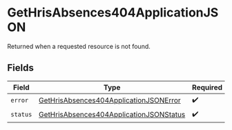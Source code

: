 # GetHrisAbsences404ApplicationJSON

Returned when a requested resource is not found.


## Fields

| Field                                                                                                         | Type                                                                                                          | Required                                                                                                      | Description                                                                                                   |
| ------------------------------------------------------------------------------------------------------------- | ------------------------------------------------------------------------------------------------------------- | ------------------------------------------------------------------------------------------------------------- | ------------------------------------------------------------------------------------------------------------- |
| `error`                                                                                                       | [GetHrisAbsences404ApplicationJSONError](../../models/operations/gethrisabsences404applicationjsonerror.md)   | :heavy_check_mark:                                                                                            | N/A                                                                                                           |
| `status`                                                                                                      | [GetHrisAbsences404ApplicationJSONStatus](../../models/operations/gethrisabsences404applicationjsonstatus.md) | :heavy_check_mark:                                                                                            | N/A                                                                                                           |